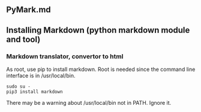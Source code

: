 ##	PyMark.md
##	Installing Markdown (python markdown module and tool)
###	Markdown translator, convertor to html

As root, use pip to install markdown.  Root is needed since the command line
interface is in /usr/local/bin.

```
sudo su -
pip3 install markdown
```
There may be a warning about /usr/local/bin not in PATH.  Ignore it.
